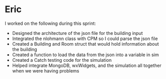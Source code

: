 # Eric

I worked on the following during this sprint:
- Designed the architecture of the json file for the building input
- Integrated the nlohmann class with CPM so I could parse the json file
- Created a Building and Room struct that would hold information about the building
- Created a function to load the data from the json into a variable in sim
- Created a Catch testing code for the simulation
- Helped integrate MongoDB, wxWidgets, and the simulation all together when we were having problems 